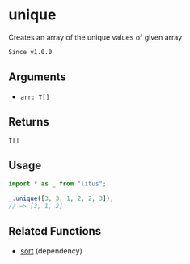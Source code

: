 # unique

Creates an array of the unique values of given array

`Since v1.0.0`

## Arguments

- `arr: T[]`

## Returns

`T[]`

## Usage

```ts
import * as _ from "litus";

_.unique([3, 3, 1, 2, 2, 3]);
// => [3, 1, 2]
```

## Related Functions

- [sort](sort.md) (dependency)
